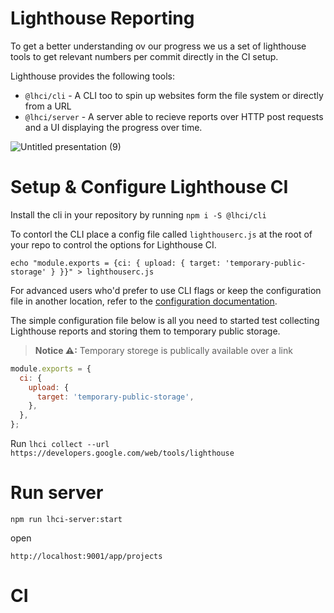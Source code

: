 # Lighthouse Reporting

To get a better understanding ov our progress we us a set of lighthouse tools to get relevant numbers per commit directly in the CI setup.

Lighthouse provides the following tools:

- `@lhci/cli` - A CLI too to spin up websites form the file system or directly from a URL
- `@lhci/server` - A server able to recieve reports over HTTP post requests and a UI displaying the progress over time.

![Untitled presentation (9)](https://user-images.githubusercontent.com/10064416/124641559-235e3c00-de8f-11eb-8236-c8687e599fd6.png)


# Setup & Configure Lighthouse CI

Install the cli in your repository by running `npm i -S @lhci/cli`

To contorl the CLI place a config file called `lighthouserc.js` at the root of your repo to control the options for Lighthouse CI. 

`echo "module.exports = {ci: { upload: { target: 'temporary-public-storage' } }}" > lighthouserc.js`

For advanced users who'd prefer to use CLI flags or keep the configuration file in another location, refer to the [configuration documentation](https://github.com/GoogleChrome/lighthouse-ci/blob/main/docs/getting-started.md).

The simple configuration file below is all you need to started test collecting Lighthouse reports and storing them to temporary public storage.

> **Notice ⚠:**
> Temporary storege is publically available over a link

```JavaScript
module.exports = {
  ci: {
    upload: {
      target: 'temporary-public-storage',
    },
  },
};
```

Run `lhci collect --url https://developers.google.com/web/tools/lighthouse`


# Run server

`npm run lhci-server:start` 

open 

`http://localhost:9001/app/projects`



# CI

